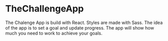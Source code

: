 # TheChallengeApp

The Chalenge App is build with React.
Styles are made with Sass.
The idea of the app is to set a goal and update progress.
The app will show how much you need to work to achieve your goals.
